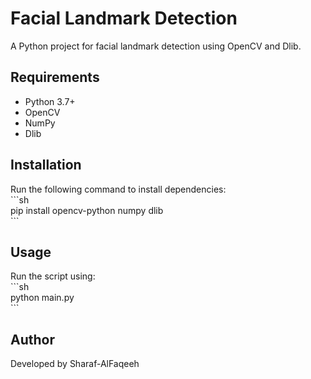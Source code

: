 # Facial Landmark Detection  
A Python project for facial landmark detection using OpenCV and Dlib.  

## Requirements  
- Python 3.7+  
- OpenCV  
- NumPy  
- Dlib  

## Installation  
Run the following command to install dependencies:  
\`\`\`sh  
pip install opencv-python numpy dlib  
\`\`\`

## Usage  
Run the script using:  
\`\`\`sh  
python main.py  
\`\`\`

## Author  
Developed by Sharaf-AlFaqeeh
